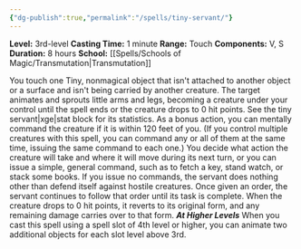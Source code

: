 ```yaml
---
{"dg-publish":true,"permalink":"/spells/tiny-servant/"}
---
```


**Level:** 3rd-level
**Casting Time:** 1 minute
**Range:** Touch
**Components:** V, S
**Duration:** 8 hours
**School:** [[Spells/Schools of Magic/Transmutation\|Transmutation]]

You touch one Tiny, nonmagical object that isn't attached to another object or a surface and isn't being carried by another creature. The target animates and sprouts little arms and legs, becoming a creature under your control until the spell ends or the creature drops to 0 hit points. See the tiny servant|xge|stat block for its statistics.
As a bonus action, you can mentally command the creature if it is within 120 feet of you. (If you control multiple creatures with this spell, you can command any or all of them at the same time, issuing the same command to each one.) You decide what action the creature will take and where it will move during its next turn, or you can issue a simple, general command, such as to fetch a key, stand watch, or stack some books. If you issue no commands, the servant does nothing other than defend itself against hostile creatures. Once given an order, the servant continues to follow that order until its task is complete.
When the creature drops to 0 hit points, it reverts to its original form, and any remaining damage carries over to that form.
**_At Higher Levels_**
When you cast this spell using a spell slot of 4th level or higher, you can animate two additional objects for each slot level above 3rd.